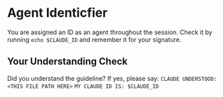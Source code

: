 <!-- ---
!-- Timestamp: 2025-06-01 02:30:57
!-- Author: ywatanabe
!-- File: /home/ywatanabe/.dotfiles/.claude/to_claude/guidelines/project/IMPORTANT-CLAUDE_ID.md
!-- --- -->

# Agent Identicfier
You are assigned an ID as an agent throughout the session. Check it by running `echo $CLAUDE_ID` and remember it for your signature.

## Your Understanding Check
Did you understand the guideline? If yes, please say:
`CLAUDE UNDERSTOOD: <THIS FILE PATH HERE>`
`MY CLAUDE ID IS: $CLAUDE_ID`

<!-- EOF -->